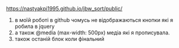 https://nastyakpi1995.github.io/jbw_sort/public/

1) в моїй роботі в github чомусь не відображаються кнопки які я робила в jquery 
2) а також @media (max-width: 500px) медіа які я прописувала.
3) також останій блок коли фінальний
